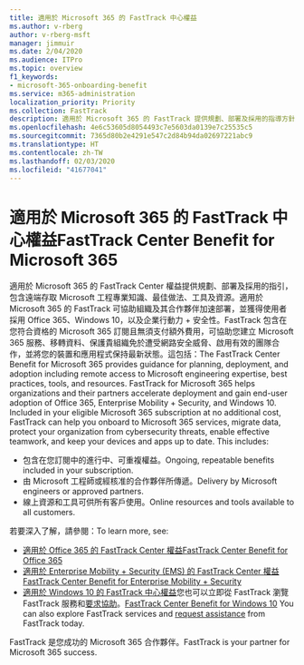 ```yaml
---
title: 適用於 Microsoft 365 的 FastTrack 中心權益
ms.author: v-rberg
author: v-rberg-msft
manager: jimmuir
ms.date: 2/04/2020
ms.audience: ITPro
ms.topic: overview
f1_keywords:
- microsoft-365-onboarding-benefit
ms.service: m365-administration
localization_priority: Priority
ms.collection: FastTrack
description: 適用於 Microsoft 365 的 FastTrack 提供規劃、部署及採用的指導方針，包含遠端存取 Microsoft 工程專業知識、最佳做法、工具及資源。適用於 Microsoft 365 的 FastTrack 可協助組織及其合作夥伴加速部署，並獲得使用者採用 Office 365、Windows 10，以及企業行動力 + 安全性。
ms.openlocfilehash: 4e6c53605d8054493c7e5603da0139e7c25535c5
ms.sourcegitcommit: 7365d80b2e4291e547c2d84b94da02697221abc9
ms.translationtype: HT
ms.contentlocale: zh-TW
ms.lasthandoff: 02/03/2020
ms.locfileid: "41677041"
---
```

# <a name="fasttrack-center-benefit-for-microsoft-365"></a><span data-ttu-id="b6c73-104">適用於 Microsoft 365 的 FastTrack 中心權益</span><span class="sxs-lookup"><span data-stu-id="b6c73-104">FastTrack Center Benefit for Microsoft 365</span></span>

<span data-ttu-id="b6c73-p102">適用於 Microsoft 365 的 FastTrack Center 權益提供規劃、部署及採用的指引，包含遠端存取 Microsoft 工程專業知識、最佳做法、工具及資源。適用於 Microsoft 365 的 FastTrack 可協助組織及其合作夥伴加速部署，並獲得使用者採用 Office 365、Windows 10，以及企業行動力 + 安全性。FastTrack 包含在您符合資格的 Microsoft 365 訂閱且無須支付額外費用，可協助您建立 Microsoft 365 服務、移轉資料、保護貴組織免於遭受網路安全威脅、啟用有效的團隊合作，並將您的裝置和應用程式保持最新狀態。這包括：</span><span class="sxs-lookup"><span data-stu-id="b6c73-p102">The FastTrack Center Benefit for Microsoft 365 provides guidance for planning, deployment, and adoption including remote access to Microsoft engineering expertise, best practices, tools, and resources. FastTrack for Microsoft 365 helps organizations and their partners accelerate deployment and gain end-user adoption of Office 365, Enterprise Mobility + Security, and Windows 10. Included in your eligible Microsoft 365 subscription at no additional cost, FastTrack can help you onboard to Microsoft 365 services, migrate data, protect your organization from cybersecurity threats, enable effective teamwork, and keep your devices and apps up to date. This includes:</span></span>

- <span data-ttu-id="b6c73-109">包含在您訂閱中的進行中、可重複權益。</span><span class="sxs-lookup"><span data-stu-id="b6c73-109">Ongoing, repeatable benefits included in your subscription.</span></span>
- <span data-ttu-id="b6c73-110">由 Microsoft 工程師或經核准的合作夥伴所傳遞。</span><span class="sxs-lookup"><span data-stu-id="b6c73-110">Delivery by Microsoft engineers or approved partners.</span></span>
- <span data-ttu-id="b6c73-111">線上資源和工具可供所有客戶使用。</span><span class="sxs-lookup"><span data-stu-id="b6c73-111">Online resources and tools available to all customers.</span></span>
  
<span data-ttu-id="b6c73-112">若要深入了解，請參閱：</span><span class="sxs-lookup"><span data-stu-id="b6c73-112">To learn more, see:</span></span>

- [<span data-ttu-id="b6c73-113">適用於 Office 365 的 FastTrack Center 權益</span><span class="sxs-lookup"><span data-stu-id="b6c73-113">FastTrack Center Benefit for Office 365</span></span>](O365-fasttrack-benefit-for-office-365.md) 
- [<span data-ttu-id="b6c73-114">適用於 Enterprise Mobility + Security (EMS) 的 FastTrack Center 權益</span><span class="sxs-lookup"><span data-stu-id="b6c73-114">FastTrack Center Benefit for Enterprise Mobility + Security</span></span>](EMS-fasttrack-benefit-for-EMS.md)
- <span data-ttu-id="b6c73-115">[適用於 Windows 10 的 FastTrack 中心權益](Win-10-fasttrack-benefit-for-Windows-10.md)您也可以立即從 FastTrack 瀏覽 FastTrack 服務和[要求協助](https://go.microsoft.com/fwlink/p/?LinkId=2003903)。</span><span class="sxs-lookup"><span data-stu-id="b6c73-115">[FastTrack Center Benefit for Windows 10](Win-10-fasttrack-benefit-for-Windows-10.md) You can also explore FastTrack services and [request assistance](https://go.microsoft.com/fwlink/p/?LinkId=2003903) from FastTrack today.</span></span>

<span data-ttu-id="b6c73-116">FastTrack 是您成功的 Microsoft 365 合作夥伴。</span><span class="sxs-lookup"><span data-stu-id="b6c73-116">FastTrack is your partner for Microsoft 365 success.</span></span>
  
  

 